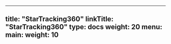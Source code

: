 
---
title: "StarTracking360"
linkTitle: "StarTracking360"
type: docs
weight: 20
menu:
  main:
    weight: 10
---


